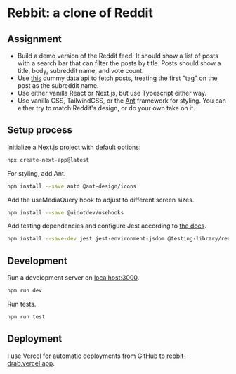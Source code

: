 # Rebbit: a clone of Reddit

## Assignment
- Build a demo version of the Reddit feed.
It should show a list of posts with a search bar that can filter the posts by title.
Posts should show a title, body, subreddit name, and vote count.
- Use [this](https://dummyjson.com/docs/posts) dummy data api to fetch posts, treating the first "tag" on the post as the subreddit name.
- Use either vanilla React or Next.js, but use Typescript either way.
- Use vanilla CSS, TailwindCSS, or the [Ant](https://ant.design/) framework for styling.
You can either try to match Reddit's design, or do your own take on it.

## Setup process

Initialize a Next.js project with default options:
```bash
npx create-next-app@latest
```

For styling, add Ant.
```bash
npm install --save antd @ant-design/icons
```

Add the useMediaQuery hook to adjust to different screen sizes.
```bash
npm install --save @uidotdev/usehooks
```

Add testing dependencies and configure Jest according to [the docs](https://nextjs.org/docs/pages/building-your-application/optimizing/testing#jest-and-react-testing-library).
```bash
npm install --save-dev jest jest-environment-jsdom @testing-library/react @testing-library/jest-dom whatwg-fetch
```


## Development
Run a development server on [localhost:3000](http://localhost:3000/).
```bash
npm run dev
```

Run tests.
```bash
npm run test
```


## Deployment
I use Vercel for automatic deployments from GitHub to [rebbit-drab.vercel.app](https://rebbit-drab.vercel.app/).
